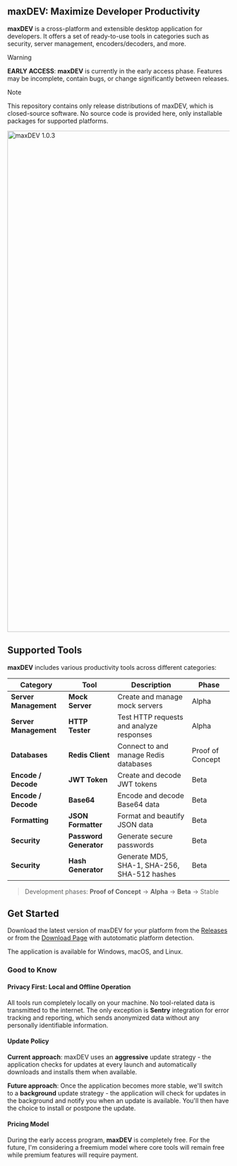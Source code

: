 ## maxDEV: Maximize Developer Productivity

**maxDEV** is a cross-platform and extensible desktop application for developers. It offers a set of ready-to-use tools in categories such as security, server management, encoders/decoders, and more.

> [!WARNING]
> **EARLY ACCESS**: **maxDEV** is currently in the early access phase. Features may be incomplete, contain bugs, or change significantly between releases.

> [!NOTE]
> This repository contains only release distributions of maxDEV, which is closed-source software. No source code is provided here, only installable packages for supported platforms.

<img width="1136" alt="maxDEV 1.0.3" src="https://github.com/user-attachments/assets/06c746d9-66f7-4fd4-9267-8cfc2b1bc629" />

## Supported Tools

**maxDEV** includes various productivity tools across different categories:

| Category              | Tool                   | Description                                  | Phase            |
| --------------------- | ---------------------- | -------------------------------------------- | ---------------- |
| **Server Management** | **Mock Server**        | Create and manage mock servers               | Alpha            |
| **Server Management** | **HTTP Tester**        | Test HTTP requests and analyze responses     | Alpha            |
| **Databases**         | **Redis Client**       | Connect to and manage Redis databases        | Proof of Concept |
| **Encode / Decode**   | **JWT Token**          | Create and decode JWT tokens                 | Beta             |
| **Encode / Decode**   | **Base64**             | Encode and decode Base64 data                | Beta             |
| **Formatting**        | **JSON Formatter**     | Format and beautify JSON data                | Beta             |
| **Security**          | **Password Generator** | Generate secure passwords                    | Beta             |
| **Security**          | **Hash Generator**     | Generate MD5, SHA-1, SHA-256, SHA-512 hashes | Beta             |

> Development phases: **Proof of Concept** → **Alpha** → **Beta** → Stable

## Get Started

Download the latest version of maxDEV for your platform from the [Releases](https://github.com/KenanBek/maxDEV/releases) or from the [Download Page](https://kenanbek.github.io/maxDEV/download.html) with autotomatic platform detection.

The application is available for Windows, macOS, and Linux.

### Good to Know

#### Privacy First: Local and Offline Operation

All tools run completely locally on your machine. No tool-related data is transmitted to the internet. The only exception is **Sentry** integration for error tracking and reporting, which sends anonymized data without any personally identifiable information.

#### Update Policy

**Current approach**: maxDEV uses an **aggressive** update strategy - the application checks for updates at every launch and automatically downloads and installs them when available.

**Future approach**: Once the application becomes more stable, we'll switch to a **background** update strategy - the application will check for updates in the background and notify you when an update is available. You'll then have the choice to install or postpone the update.

#### Pricing Model

During the early access program, **maxDEV** is completely free. For the future, I'm considering a freemium model where core tools will remain free while premium features will require payment.
